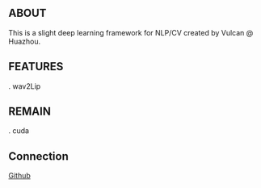 ## ABOUT

This is a slight deep learning framework for NLP/CV created by Vulcan @ Huazhou.

## FEATURES
. wav2Lip

## REMAIN
. cuda

## Connection
[Github](https://github.com/yalisandsoso)